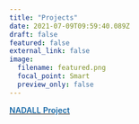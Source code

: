 ```yaml
---
title: "Projects"
date: 2021-07-09T09:59:40.089Z
draft: false
featured: false
external_link: false
image:
  filename: featured.png
  focal_point: Smart
  preview_only: false
---
```

[<span style='color:#1768a6; font-size:100%; font-weight:600'>NADALL Project </span>](https://forre.netlify.app/project/nadall-project/)
